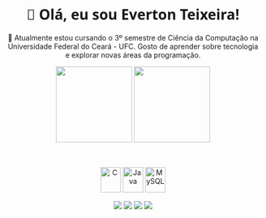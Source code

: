 <div align="center">
  
  <h1 style="font-family: 'Segoe UI', Tahoma, Geneva, Verdana, sans-serif;">
    👋 Olá, eu sou Everton Teixeira!
  </h1>
  
  <p>
    🔭 Atualmente estou cursando o 3º semestre de Ciência da Computação na Universidade Federal do Ceará - UFC.
    Gosto de aprender sobre tecnologia e explorar novas áreas da programação.
  </p>
  
<div align="center">
    <img height="150em" src="https://github-readme-stats.vercel.app/api?username=EvertonTeix&show_icons=true&theme=white&include_all_commits=true&count_private=true"/>
  <img height="150em" src="https://github-readme-stats.vercel.app/api/top-langs/?username=EvertonTeix&layout=compact&langs_count=7&theme=white"/>
</div>

##

<div align="center" valign="top"><br>
  <img align="center" alt="C" height="50" width="40" src="https://cdn.jsdelivr.net/gh/devicons/devicon/icons/c/c-original.svg">
  <img align="center" alt="Java" height="50" width="40" src="https://cdn.jsdelivr.net/gh/devicons/devicon/icons/java/java-original-wordmark.svg">
  <img align="center" alt="MySQL" height="50" width="40" src="https://cdn.jsdelivr.net/gh/devicons/devicon/icons/mysql/mysql-original.svg">
 
</div><br>

<div align="center">
  <a href="https://www.instagram.com/tei.eet/" target="_blank"><img src="https://img.shields.io/badge/-Instagram-%23E4405F?style=for-the-badge&logo=instagram&logoColor=white" target="_blank"></a>
  <a href="https://www.linkedin.com/in/everton-teixeira-193325215" target="_blank"><img src="https://img.shields.io/badge/-LinkedIn-%230077B5?style=for-the-badge&logo=linkedin&logoColor=white" target="_blank"></a> 
  <a href="mailto:evertonteixe99@alu.ufc.br"><img src="https://img.shields.io/badge/-Gmail-%23333?style=for-the-badge&logo=gmail&logoColor=white" target="_blank"></a>
  <a href="https://github.com/EvertonTeix"><img src="https://img.shields.io/badge/GitHub-100000?style=for-the-badge&logo=github&logoColor=white"></a>
</div>
</div>
